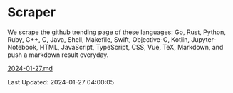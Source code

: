 # Scraper

We scrape the github trending page of these languages: Go, Rust, Python, Ruby, C++, C, Java, Shell, Makefile, Swift, Objective-C, Kotlin, Jupyter-Notebook, HTML, JavaScript, TypeScript, CSS, Vue, TeX, Markdown, and push a markdown result everyday.

[2024-01-27.md](https://github.com/yangwenmai/github-trending-backup/blob/master/2024-01-27.md)

Last Updated: 2024-01-27 04:00:05